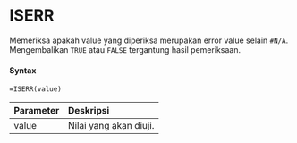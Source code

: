 # ISERR

Memeriksa apakah value yang diperiksa merupakan error value selain `#N/A`. Mengembalikan `TRUE` atau `FALSE` tergantung hasil pemeriksaan.

#### Syntax

```text
=ISERR(value)
```

| Parameter | Deskripsi |
| :--- | :--- |
| value | Nilai yang akan diuji. |